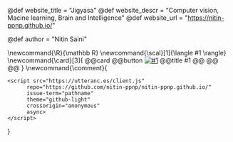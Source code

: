 <!--
Add here global page variables to use throughout your
website.
The website_* must be defined for the RSS to work
-->
@def website_title = "Jigyasa"
@def website_descr = "Computer vision, Macine learning, Brain and Intelligence"
@def website_url   = "https://nitin-ppnp.github.io/"

@def author = "Nitin Saini"

<!--
Add here global latex commands to use throughout your
pages. It can be math commands but does not need to be.
For instance:
* \newcommand{\phrase}{This is a long phrase to copy.}
-->
\newcommand{\R}{\mathbb R}
\newcommand{\scal}[1]{\langle #1 \rangle}
\newcommand{\card}[3]{
  @@card
    @@button
        [![#1](/assets/!#2)](!#3)
        @@title
        #1
        @@
    @@
  @@
}
\newcommand{\comment}{
  ~~~
  <script src="https://utteranc.es/client.js"
        repo="https://github.com/nitin-ppnp/nitin-ppnp.github.io/"
        issue-term="pathname"
        theme="github-light"
        crossorigin="anonymous"
        async>
  </script>
  ~~~
}
